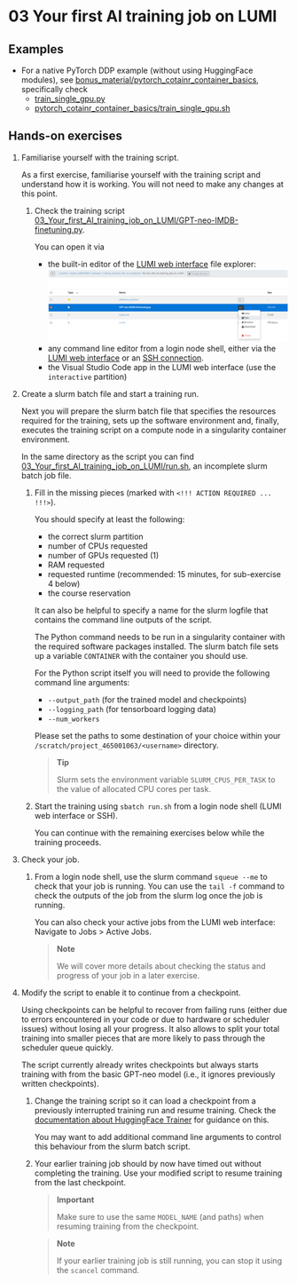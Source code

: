# 03 Your first AI training job on LUMI

## Examples

- For a native PyTorch DDP example (without using HuggingFace modules), see [bonus_material/pytorch_cotainr_container_basics](bonus_material/pytorch_cotainr_container_basics), specifically check
  - [train_single_gpu.py](bonus_material/pytorch_cotainr_container_basics/train_single_gpu.py)
  - [pytorch_cotainr_container_basics/train_single_gpu.sh](bonus_material/pytorch_cotainr_container_basics/train_single_gpu.sh)


## Hands-on exercises

1. Familiarise yourself with the training script.

   As a first exercise, familiarise yourself with the training script and understand how it is working. You will not need to make any changes at this point.
   
   1. Check the training script [03_Your_first_AI_training_job_on_LUMI/GPT-neo-IMDB-finetuning.py](03_Your_first_AI_training_job_on_LUMI/GPT-neo-IMDB-finetuning.py). 
   
        You can open it via
        - the built-in editor of the [LUMI web interface](https://lumi.csc.fi) file explorer: ![Open the LUMI web interface file editor by navigating to a file, clicking the "three dots" menu button and then selecting "Edit"](images/lumi_web_interface_edit_file.png)
        - any command line editor from a login node shell, either via the [LUMI web interface](https://lumi.csc.fi) or an [SSH connection](https://docs.lumi-supercomputer.eu/firststeps/loggingin/).
        - the Visual Studio Code app in the LUMI web interface (use the `interactive` partition)

2. Create a slurm batch file and start a training run.

    Next you will prepare the slurm batch file that specifies the resources required for the training, sets up the software environment and, finally, executes the training script on a compute node in a singularity container environment.

    In the same directory as the script you can find [03_Your_first_AI_training_job_on_LUMI/run.sh](03_Your_first_AI_training_job_on_LUMI/run.sh), an incomplete slurm batch job file.

    1. Fill in the missing pieces (marked with `<!!! ACTION REQUIRED ... !!!>`).
    
        You should specify at least the following:
        - the correct slurm partition
        - number of CPUs requested
        - number of GPUs requested (1)
        - RAM requested
        - requested runtime (recommended: 15 minutes, for sub-exercise 4 below)
        - the course reservation
  
        It can also be helpful to specify a name for the slurm logfile that contains the command line outputs of the script.

        The Python command needs to be run in a singularity container with the required software packages installed. The slurm batch file sets up a variable `CONTAINER`
        with the container you should use.
        
        For the Python script itself you will need to provide the following command line arguments:
        - `--output_path` (for the trained model and checkpoints)
        - `--logging_path` (for tensorboard logging data)
        - `--num_workers`
  
        Please set the paths to some destination of your choice within your `/scratch/project_465001063/<username>` directory.
  
        > **Tip**
        >
        > Slurm sets the environment variable `SLURM_CPUS_PER_TASK` to the value of allocated CPU cores per task.
    
    2. Start the training using `sbatch run.sh` from a login node shell (LUMI web interface or SSH).
   
        You can continue with the remaining exercises below while the training proceeds.

3. Check your job.

    1. From a login node shell, use the slurm command `squeue --me` to check that your job is running. You can use the `tail -f` command to check the outputs of the job from the slurm log once the job is running.

        You can also check your active jobs from the LUMI web interface: Navigate to Jobs > Active Jobs.

        > **Note**
        >
        > We will cover more details about checking the status and progress of your job in a later exercise.

4. Modify the script to enable it to continue from a checkpoint.

    Using checkpoints can be helpful to recover from failing runs (either due to errors encountered in your code or due to hardware or scheduler issues) without losing all your progress. It also allows to split your total training into smaller pieces that are more likely to pass through the scheduler queue quickly.

    The script currently already writes checkpoints but always starts training with from the basic GPT-neo model (i.e., it ignores previously written checkpoints).
    
    1. Change the training script so it can load a checkpoint from a previously interrupted training run and resume training. Check the [documentation about HuggingFace Trainer](https://huggingface.co/docs/transformers/main_classes/trainer) for guidance on this.

        You may want to add additional command line arguments to control this behaviour from the slurm batch script.
    
    2. Your earlier training job should by now have timed out without completing the training. Use your modified script to resume training from the last checkpoint.

        > **Important**
        >
        > Make sure to use the same `MODEL_NAME` (and paths) when resuming training from the checkpoint.

        > **Note**
        >
        > If your earlier training job is still running, you can stop it using the `scancel` command.
